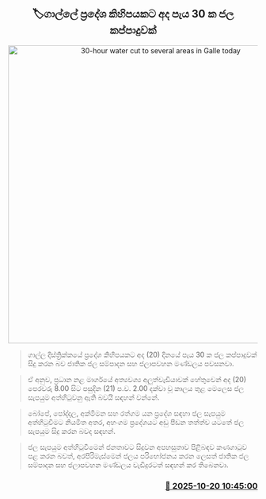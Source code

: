 <p align='center'><b><h2 align='center' title='30-hour water cut to several areas in Galle today'>🏷ගාල්ලේ ප්‍රදේශ කිහිපයකට අද පැය 30 ක ජල කප්පාදුවක්</h2></b></p>
<p align='center'><img src='https://helakuru.sgp1.cdn.digitaloceanspaces.com/esana/images/lib/water-cut-thumb.jpg' width='600' alt='30-hour water cut to several areas in Galle today'></p>

> ගාල්ල දිස්ත්‍රික්කයේ ප්‍රදේශ කිහිපයකට අද (20) දිනයේ පැය 30 ක ජල කප්පාදුවක් සිදු කරන බව ජාතික ජල සම්පාදන සහ ජලාපවහන මණ්ඩලය පවසනවා.

> ඒ අනුව, ප්‍රධාන නළ මාර්ගයේ අත්‍යවශ්‍ය අලුත්වැඩියාවක් හේතුවෙන් අද (20) පෙරවරු 8.00 සිට පසුදින (21) ප.ව. 2.00 දක්වා වූ කාලය තුළ මෙලෙස ජල සැපයුම අත්හිටුවනු ඇති බවයි සඳහන් වන්නේ.

> බෝපේ, පෝද්දල, අක්මීමන සහ රත්ගම යන ප්‍රදේශ සඳහා ජල සැපයුම අත්හිටුවීමට නියමිත අතර, අහංගම ප්‍රදේශයට අඩු පීඩන තත්ත්ව යටතේ ජල සැපයුම සිදු කරන බවද සඳහන්.

> ජල සැපයුම අත්හිටුවීමෙන් ජනතාවට සිදුවන අපහසුතාව පිළිබඳව කණගාටුව පළ කරන බවත්, අරපිරිමැස්මෙන් ජලය පරිභෝජනය කරන ලෙසත් ජාතික ජල සම්පාදන සහ ජලාපවහන මණ්ඩලය වැඩිදුරටත් සඳහන් කර තිබෙනවා.



<h3 align='right'><a href='https://www.helakuru.lk/esana/p/114594/'>📅 2025-10-20 10:45:00</a></h3>
